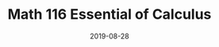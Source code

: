 ---
title: "Math 116 Essential of Calculus"
collection: teaching
type: "Undergraduate Course"
permalink: 
venue: "Brigham Young University, Mathematics Department"
date: 2019-08-28
location: "Provo, Utah, USA"
---